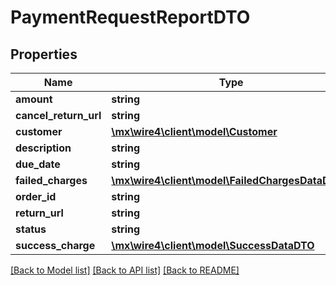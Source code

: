 # PaymentRequestReportDTO

## Properties
Name | Type | Description | Notes
------------ | ------------- | ------------- | -------------
**amount** | **string** |  | [optional] 
**cancel_return_url** | **string** |  | [optional] 
**customer** | [**\mx\wire4\client\model\Customer**](Customer.md) |  | [optional] 
**description** | **string** |  | [optional] 
**due_date** | **string** |  | [optional] 
**failed_charges** | [**\mx\wire4\client\model\FailedChargesDataDTO[]**](FailedChargesDataDTO.md) |  | [optional] 
**order_id** | **string** |  | [optional] 
**return_url** | **string** |  | [optional] 
**status** | **string** |  | [optional] 
**success_charge** | [**\mx\wire4\client\model\SuccessDataDTO**](SuccessDataDTO.md) |  | [optional] 

[[Back to Model list]](../../README.md#documentation-for-models) [[Back to API list]](../../README.md#documentation-for-api-endpoints) [[Back to README]](../../README.md)


